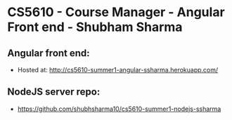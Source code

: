 # CS5610 - Course Manager - Angular Front end - Shubham Sharma

## Angular front end:
- Hosted at: http://cs5610-summer1-angular-ssharma.herokuapp.com/

## NodeJS server repo:
- https://github.com/shubhsharma10/cs5610-summer1-nodejs-ssharma

